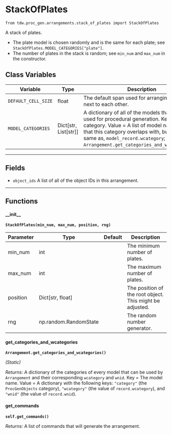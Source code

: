 # StackOfPlates

`from tdw.proc_gen.arrangements.stack_of_plates import StackOfPlates`

A stack of plates.

- The plate model is chosen randomly and is the same for each plate; see `StackOfPlates.MODEL_CATEGORIES["plate"]`.
- The number of plates in the stack is random; see `min_num` and `max_num` in the constructor.

## Class Variables

| Variable | Type | Description | Value |
| --- | --- | --- | --- |
| `DEFAULT_CELL_SIZE` | float | The default span used for arranging objects next to each other. | `0.6096` |
| `MODEL_CATEGORIES` | Dict[str, List[str]] | A dictionary of all of the models that may be used for procedural generation. Key = The category. Value = A list of model names. Note that this category overlaps with, but is not the same as, `model_record.wcategory`; see: `Arrangement.get_categories_and_wcategories()`. | `loads(Path(resource_filename(__name__, "data/models.json")).read_text())` |

***

## Fields

- `object_ids` A list of all of the object IDs in this arrangement.

***

## Functions

#### \_\_init\_\_

**`StackOfPlates(min_num, max_num, position, rng)`**

| Parameter | Type | Default | Description |
| --- | --- | --- | --- |
| min_num |  int |  | The minimum number of plates. |
| max_num |  int |  | The maximum number of plates. |
| position |  Dict[str, float] |  | The position of the root object. This might be adjusted. |
| rng |  np.random.RandomState |  | The random number generator. |

#### get_categories_and_wcategories

**`Arrangement.get_categories_and_wcategories()`**

_(Static)_

_Returns:_  A dictionary of the categories of every model that can be used by `Arrangement` and their corresponding `wcategory` and `wnid`. Key = The model name. Value = A dictionary with the following keys: `"category"` (the `ProcGenObjects` category), `"wcategory"` (the value of `record.wcategory`), and `"wnid"` (the value of `record.wnid`).

#### get_commands

**`self.get_commands()`**

_Returns:_  A list of commands that will generate the arrangement.